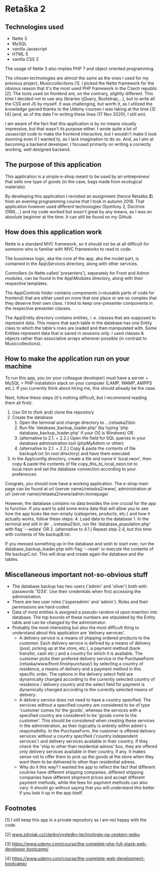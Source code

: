 # Retaška 2

## Technologies used
- Nette 3
- MySQL
- vanilla Javascript
- HTML 5
- vanilla CSS 3

The usage of Nette 3 also implies PHP 7 and object oriented programming.

The chosen technologies are almost the same as the ones I used for my previous project, Musiccollections [1]. I picked the Nette framework for the obvious reason that it's the most used PHP framework in the Czech republic [2]. The tools used on frontend are, on the contrary, slightly different. This time I decided not to use any libraries (jQuery, Bootstrap,...), but to write all the CSS and JS by myself. It was challenging, but worth it, as I utilized the knowledge gained thanks to the Udemy courses I was taking at the time [3] [4] (and, as of the date I'm writing these lines (17 Nov 2020), I still am).

I am aware of the fact that this application is by no means visually impressive, but that wasn't its purpose either. I wrote quite a lot of Javascript code to make the frontend interactive, but I wouldn't make it look stunning even if I wanted to, as I lack imagination to do so. And, as I aim at becoming a backend developer, I focused primarily on writing a correctly working, well designed backend.

## The purpose of this application

This application is a simple e-shop meant to be used by an entrepreneur that sells one type of goods (in the case, bags made from ecological materials). 

By developing this application I revisited an assignment (hence Retaška **2**) from an evening programming course that I took in autumn 2018. That application however used different technologies (Symfony 2, Doctrine ORM,...) and my code worked but wasn't great by any means, as I was an absolute beginner at the time. It can still be found on my Github.

## How does this application work

Nette is a standard MVC framework, so it should not be at all difficult for someone who is familiar with MVC frameworks to read to code.

The bussiness logic, aka the core af the app, aka the model part, is contained in the App\Services directory, along with other services.

Controllers (in Nette called 'presenters'), separately for Front and Admin modules, can be found in the App\Modules directory, along with their respective templates.

The App\Controls folder contains components (=reusable parts of code for frontend) that are either used on more that one place or are so complex that they deserve their own class. I tried to keep one-presenter components in the respective presenter classes.

The App\Entity directory contains entities, i. e. classes that are supposed to represent data. This means that each table in the database has one Entity class to which the table's rows are loaded and then manipulated with. Some Entities represent data that is saved in sessions only. I used classes & objects rather than associative arrays wherever possible (in contrast to Musiccollections).

## How to make the application run on your machine

To run this app, you (or your colleague developer) must have a server + MySQL + PHP installation stack on your computer (LAMP, WAMP, AMPPS etc.). If you currently think about hiring me, this should already be the case.

Next, follow these steps (it's nothing difficult, but I recommend reading them all first):

1.  Use Git to (fork and) clone the repository
2. Create the database
	1. Open the terminal and change directory to ...\retaska2\bin
	2. Run file 'database_backup_loader.php' (by typing 'php database_backup_loader.php' if your OS is Windows) OR
	3. (alternative to 2.1. + 2.2.) Open the field for SQL queries in your database administration tool (phpMyAdmin or other)
	4. (alternative to 2.1. + 2.2.) Copy & paste the contents of file backupA.txt (in root directory) and have them executed
3. In the App\config directory, create a file and name it 'local.neon', then copy & paste the contents of file copy_this_to_local_neon.txt to local.neon and set the database connection according to your preferences

Congrats, you should now have a working application. The e-shop main page can be found at url {server name}/retaska2/www/, administration at url {server name}/retaska2/www/admin.homepage/

However, the database contains no data besides the one crucial for the app to function. If you want to add some extra data that will allow you to see how the app looks like non-empty (categories, products, etc.) and how it actually works, follow these steps:
4. Load data to the database
	1. In the terminal and still in dir ...\retaska2\bin, run file 'database_population.php' with flag '--wdata' OR
	2. (alternative to 4.1.) Repeat step 2.4, but this time with contents of file backupB.txt.

If you messed something up in the database and wish to start over, run the database_backup_loader.php with flag '--reset' or execute the contents of file backupC.txt. This will drop and create again the database and the tables.

## Miscellaneous important not-so-obvious stuff 

- The database backup has two users ('admin' and 'oliver') both with passwords '1234'. Use their credentials when first accessing the administration.
- There are two user roles ('superadmin' and 'admin'). Roles and their permissions are hard-coded.
- Data of most entities is assigned a pseudo-random id upon insertion into database. The top bounds of these numbers are stipulated by the Entity table and can be changed by the administrator.
- Probably the most interesting but also the most difficult thing to understand about this application are 'delivery services'. 
	- A delivery service is a means of shipping ordered products to the customer. Each delivery service is defined by a means of delivery (post, picking up at the store, etc.), a payment method (bank transfer, cash etc.) and a country for which it is available. The customer picks their prefered delivery service in the PurchaseForm (retaska/www/front.finishpurchase/) by selecting a country of residence, a means of delivery and a payment method in this specific order. The options in the delivery select field are dynamically changed according to the currently selected country of residence / delivery country and the select field for payment is dynamically changed according to the currently selected means of delivery.
	- A delivery service does not need to have a country specified. The services without a specified country are considered to be of type 'customer comes for the goods', whereas the services with a specified country are considered to be 'goods come to the customer'. This should be considered when creating these services in the administration, as their logicality is entirely within admin's responsibility. In the PurchaseForm, the customer is offered delivery services without a country specified ('country independent services') and delivery services available in their country. If they check the 'ship to other than residential adress' box, they are offered only delivery services available in their country, if any. It makes sense not to offer them to pick up the goods at the store when they want them to be delivered to other than residential adress.
	- Why do it this way? I wanted the app to reflect the fact that different coutries have different shipping companies, different shipping companies have different shipment prices and accept different payment methods, while the fees for payment methods can also vary. It should go without saying that you will understand this better if you look it up in the app itself.

## Footnotes

[1]	I still keep this app in a private repository as I am not happy with the code.

[2]	www.zdrojak.cz/clanky/vysledky-technologie-na-ceskem-webu

[3]	https://www.udemy.com/course/the-complete-php-full-stack-web-developer-bootcamp/

[4]	https://www.udemy.com/course/the-complete-web-development-bootcamp/
